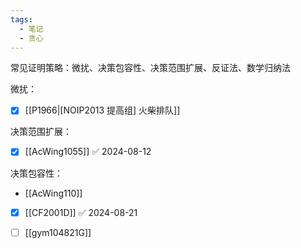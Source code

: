 ```yaml
---
tags:
  - 笔记
  - 贪心
---
```

常见证明策略：微扰、决策包容性、决策范围扩展、反证法、数学归纳法

微扰：
- [x] [[P1966|[NOIP2013 提高组] 火柴排队]]

决策范围扩展：
- [x] [[AcWing1055]] ✅ 2024-08-12

决策包容性：
- [[AcWing110]]

- [x] [[CF2001D]] ✅ 2024-08-21

- [ ] [[gym104821G]]
